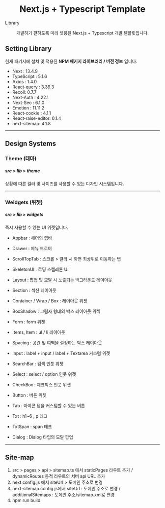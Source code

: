 # <div align="center">

<h1 align="center">Next.js + Typescript Template</h1>Library

<p align="center">
개발하기 편하도록 미리 셋팅된 Next.js + Typescript 개발 템플릿입니다.
</p>
</div>

## Setting Library

현재 패키지에 설치 및 적용된 **NPM 패키지 라이브러리 / 버전 정보** 입니다.

- Next : 13.4.9
- TypeScript : 5.1.6
- Axios : 1.4.0
- React-query : 3.39.3
- Recoil: 0.7.7
- Next-Auth : 4.22.1
- Next-Seo : 6.1.0
- Emotion : 11.11.2
- React-cookie : 4.1.1
- React-raise-editor: 0.1.4
- next-sitemap: 4.1.8

---

## Design Systems

### Theme (테마)

##### src > lib > theme

상황에 따른 컬러 및 사이즈를 사용할 수 있는 디자인 시스템입니다.

---

### Weidgets (위젯)

##### src > lib > widgets

즉시 사용할 수 있는 UI 위젯입니다.

- Appbar : 헤더의 앱바
- Drawer : 메뉴 드로어

- ScrollTopTab : 스크롤 > 클리 시 화면 최상위로 이동하는 탭
- SkeletonUI : 로딩 스켈레톤 UI

- Layout : 팝업 및 모달 시 노출되는 백그라운드 레이아웃
- Section : 섹션 레이아웃
- Container / Wrap / Box : 레이아웃 위젯
- BoxShadow : 그림자 형태의 박스 레이아웃 위젝
- Form : form 위젯
- Items, Item : ul / li 레이아웃

- Spacing : 공간 및 여백을 설정하는 박스 레이아웃

- Input : label + input / label + Textarea 커스텀 위젯
- SearchBar : 검색 인풋 위젯
- Select : select / option 인풋 위젯
- CheckBox : 체크박스 인풋 위젯

- Button : 버튼 위젯
- Tab : 아이콘 탭을 커스텀할 수 있는 버튼

- Txt : h1~6 , p 테크
- TxtSpan : span 테크

- Dialog : Dialog 타입의 모달 팝업

---

## Site-map

1. src > pages > api > sitemap.ts 에서 staticPages 라우트 추가 / dynamicRoutes 동적 라우트의 서버 api URL 추가
2. next.config.js 에서 siteUrl > 도메인 주소로 변경
3. next-sitemap.config.js에서 siteUrl : 도메인 주소로 변경 / additionalSitemaps : 도메인 주소/sitemap.xml로 변경
4. npm run build
